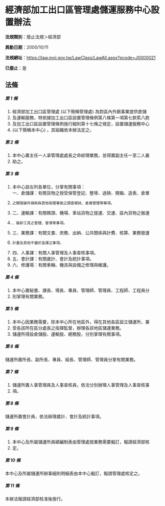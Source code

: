 # 經濟部加工出口區管理處儲運服務中心設置辦法

**法規類別**：廢止法規＞經濟部

**異動日期**：2000/10/11  

**法規網址**：https://law.moj.gov.tw/LawClass/LawAll.aspx?pcode=J0000021

**已廢止**：是



## 法條
##### 第 1 條
1. 經濟部加工出口區管理處 (以下簡稱管理處) 為對區內外銷事業提供倉儲
1. 及運輸服務，特依據加工出口區設置管理條例第八條第一項第七款笫八款
1. 及加工出口區設置管理條例施行細則第十七條之規定，設置儲運服務中心
1.  (以下簡稱本中心) ，其組織依本辦法定之。

##### 第 2 條
1. 本中心置主任一人承管理處處長之命綜理業務，並得置副主任一至二人襄
1. 助之。

##### 第 3 條
1. 本中心設左列各單位，分掌有關事項：  
一、倉儲課：有關貨物之授受保管登記、整嘜、過磅、開箱、造表、倉單
1.     之開發破件損耗與其他有關事故之調查報核、倉庫管理等事項。
1. 二、運輸課：有關碼頭、機場、車站貨物之提運、交運、區內貨物之搬運
1.     、裝卸工具之管理、督導等事項。
1. 三、業務課：有關文書、庶務、出納、公共關係與計費、核算、業務營運
1.     計畫及其他不屬於各課之事項。
1. 四、人事課：有關人事管理及人事查核事項。
1. 五、會計課：有關歲計、會計及統計事項。
1. 六、修護場：有關車輛、機具與設備之修理與維護。

##### 第 4 條
1. 本中心置秘書、課長、場長、專員、管理師、管理員、工程師、工程員分
1. 別掌理有關業務。

##### 第 5 條
1. 本中心因業務需要，除本中心所在地區外，得在其他各區設立儲運所，兼
1. 受各該所在區分處長之指揮監督，辦理各該地區儲運業務。
1. 儲運所得設倉儲股、運輸股、總務股，分別掌理有關事項。

##### 第 6 條
儲運所置所長、副所長、專員、組長、管理師、管理員分掌有關業務。

##### 第 7 條
1. 儲運所置人事管理員及人事查核員，依法分別辦理人事管理及人事查核事
1. 項。

##### 第 8 條
儲運所置會計員，依法辦理歲計、會計及統計事項。

##### 第 9 條
1. 本中心及所屬儲運所員額編制表由管理處按業務需要擬訂，報請經濟部核
1. 定。

##### 第 10 條
本中心及所屬儲運所辦事細則明細表由本中心擬訂，報請管理處核定之。

##### 第 11 條
本辦法報請經濟部核准後施行。



